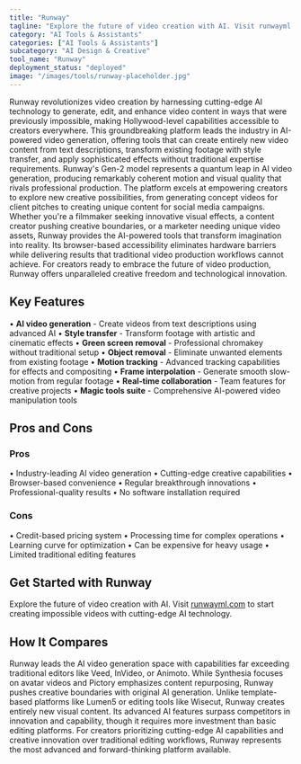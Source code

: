 ```yaml
---
title: "Runway"
tagline: "Explore the future of video creation with AI. Visit runwayml.com to start cre..."
category: "AI Tools & Assistants"
categories: ["AI Tools & Assistants"]
subcategory: "AI Design & Creative"
tool_name: "Runway"
deployment_status: "deployed"
image: "/images/tools/runway-placeholder.jpg"
---
```

Runway revolutionizes video creation by harnessing cutting-edge AI technology to generate, edit, and enhance video content in ways that were previously impossible, making Hollywood-level capabilities accessible to creators everywhere. This groundbreaking platform leads the industry in AI-powered video generation, offering tools that can create entirely new video content from text descriptions, transform existing footage with style transfer, and apply sophisticated effects without traditional expertise requirements. Runway's Gen-2 model represents a quantum leap in AI video generation, producing remarkably coherent motion and visual quality that rivals professional production. The platform excels at empowering creators to explore new creative possibilities, from generating concept videos for client pitches to creating unique content for social media campaigns. Whether you're a filmmaker seeking innovative visual effects, a content creator pushing creative boundaries, or a marketer needing unique video assets, Runway provides the AI-powered tools that transform imagination into reality. Its browser-based accessibility eliminates hardware barriers while delivering results that traditional video production workflows cannot achieve. For creators ready to embrace the future of video production, Runway offers unparalleled creative freedom and technological innovation.

## Key Features

• **AI video generation** - Create videos from text descriptions using advanced AI
• **Style transfer** - Transform footage with artistic and cinematic effects
• **Green screen removal** - Professional chromakey without traditional setup
• **Object removal** - Eliminate unwanted elements from existing footage
• **Motion tracking** - Advanced tracking capabilities for effects and compositing
• **Frame interpolation** - Generate smooth slow-motion from regular footage
• **Real-time collaboration** - Team features for creative projects
• **Magic tools suite** - Comprehensive AI-powered video manipulation tools

## Pros and Cons

### Pros
• Industry-leading AI video generation
• Cutting-edge creative capabilities
• Browser-based convenience
• Regular breakthrough innovations
• Professional-quality results
• No software installation required

### Cons
• Credit-based pricing system
• Processing time for complex operations
• Learning curve for optimization
• Can be expensive for heavy usage
• Limited traditional editing features

## Get Started with Runway

Explore the future of video creation with AI. Visit [runwayml.com](https://runwayml.com) to start creating impossible videos with cutting-edge AI technology.

## How It Compares

Runway leads the AI video generation space with capabilities far exceeding traditional editors like Veed, InVideo, or Animoto. While Synthesia focuses on avatar videos and Pictory emphasizes content repurposing, Runway pushes creative boundaries with original AI generation. Unlike template-based platforms like Lumen5 or editing tools like Wisecut, Runway creates entirely new visual content. Its advanced AI features surpass competitors in innovation and capability, though it requires more investment than basic editing platforms. For creators prioritizing cutting-edge AI capabilities and creative innovation over traditional editing workflows, Runway represents the most advanced and forward-thinking platform available.